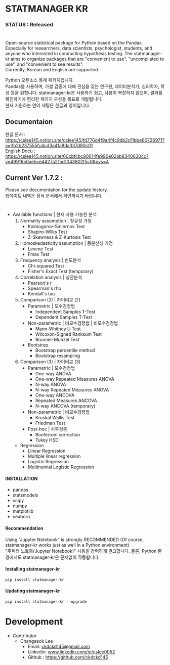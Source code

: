 # STATMANAGER KR

### STATUS : Released 
#
Open-source statistical package for Python based on the Pandas.    
Especially for researchers, data scientists, psychologist, students, and anyone who interested in conducting hypothesis testing. The statmanager-kr aims to organize packages that are "convenient to use", "uncompliated to use", and "convenient to see results".   
Currently, Korean and English are supported. 


Python 오픈소스 통계 패키지입니다.   
Pandas를 사용하며, 가설 검증에 대해 관심을 갖는 연구원, 데이터분석가, 심리학자, 학생 등을 위합니다. statmanager-kr은 사용하기 쉽고, 사용이 복잡하지 않으며, 결과를 확인하기에 편리한 패키지 구성을 목표로 개발됩니다.  
현재 지원하는 언어 세팅은 한글과 영어입니다. 


## Documentaion
한글 문서 : https://cslee145.notion.site/cslee145/fd776d4f9a4f4c9db2cf1bbe60726971?v=3b2b237555fc4cd3a41a8da337d80c01   
English Docu : https://cslee145.notion.site/60cbfcbc90614fe990e02ab8340630cc?v=4991650ae5ce4427a215d1043802f5c0&pvs=4

## Current Ver 1.7.2 : 
Please see documentation for the update history.    
업데이트 내역은 정식 문서에서 확인하시기 바랍니다. 


#
* Available functions | 현재 사용 가능한 분석
    1. Normality assumption | 정규성 가정
        * Kolmogorov-Sminrnov Test
        * Shapiro-Wilks Test
        * Z-Skewness & Z-Kurtosis Test   
    2. Homoskedasticity assumption | 등분산성 가정
        * Levene Test
        * Fmax Test
    3. Frequency analysis  | 빈도분석
        * Chi-squared Test
        * Fisher's Exact Test (temporary)
    4. Correlation analysis | 상관분석
        * Pearson's r
        * Spearman's rho
        * Kendall's tau
    5. Comparison (2) | 차이비교 (2)
        * Parametric | 모수검정법
            * Independent Samples T-Test
            * Dependent Samples T-Test
        * Non-parametric | 비모수검정법 | 비모수검정법
            * Mann-Whitney U Test 
            * Wilcoxon-Signed Ranksum Test 
            * Brunner-Munzel Test 
        * Bootstrap
            * Bootstrap percentile method 
            * Bootstrap resampling
    6. Comparison (3) | 차이비교 (3)
        * Parametric | 모수검정법
            * One-way ANOVA
            * One-way Repeated Measures ANOVA 
            * N-way ANOVA 
            * N-way Repeated Measures ANOVA 
            * One-way ANCOVA
            * Repeated Measures ANCOVA
            * N-way ANCOVA (temporary)
        * Non-parametric | 비모수검정법
            * Kruskal Wallis Test
            * Friedman Test 
        * Post-hoc | 사후검증 
            * Bonferroni correction 
            * Tukey HSD 
    * Regression
        * Linear Regression
        * Multiple linear regression
        * Logistic Regression
        * Multinomial Logistic Regression


#### INSTALLATION
* pandas
* statsmodels
* scipy
* numpy
* matplotlib
* seaborn

#### Recommendation
Using "Jupyter Notebook" is strongly RECOMMENDED (Of course, statmanager-kr works just as well in a Python environment)   
"주피터 노트북(Jupyter Notebook)" 사용을 강력하게 권고합니다. 물론, Python 환경에서도 statmanager-kr은 문제없이 작동합니다.  

#### Installing statmanager-kr
    pip install statmanager-kr

#### Updating statmanager-kr
    pip install statmanager-kr --upgrade




# Development

* Contributor   
    * Changseok Lee   
      * Email: ckdckd145@gmail.com   
      * Linkedin: www.linkedin.com/in/cslee0052   
      * Github : https://github.com/ckdckd145